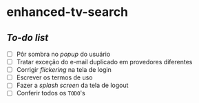 # enhanced-tv-search

## _To-do list_

- [ ] Pôr sombra no _popup_ do usuário
- [ ] Tratar exceção do e-mail duplicado em provedores diferentes
- [ ] Corrigir _flickering_ na tela de login
- [ ] Escrever os termos de uso
- [ ] Fazer a _splash screen_ da tela de logout
- [ ] Conferir todos os `TODO`'s